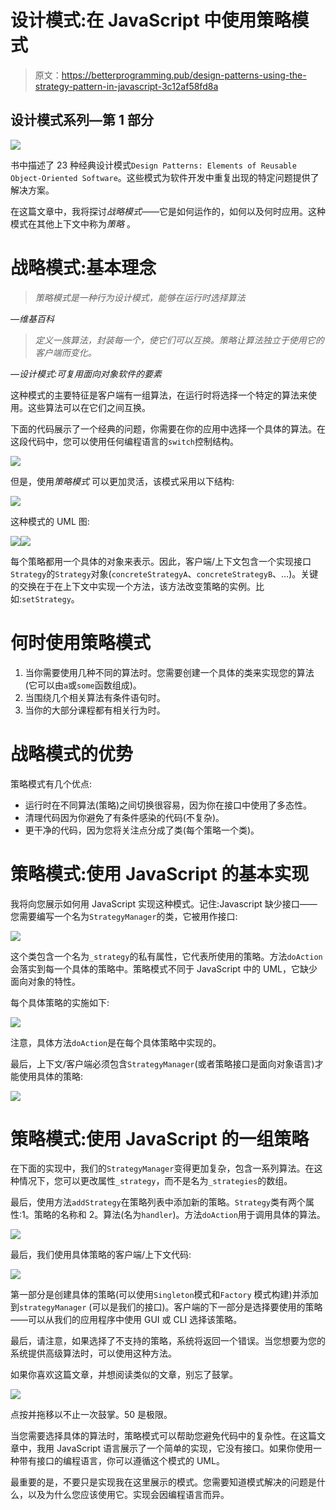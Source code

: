 # 设计模式:在 JavaScript 中使用策略模式

> 原文：<https://betterprogramming.pub/design-patterns-using-the-strategy-pattern-in-javascript-3c12af58fd8a>

## 设计模式系列—第 1 部分

![](img/2ed1b60679228ff0ef3dee86c7caca06.png)

书中描述了 23 种经典设计模式`Design Patterns: Elements of Reusable Object-Oriented Software`。这些模式为软件开发中重复出现的特定问题提供了解决方案。

在这篇文章中，我将探讨*战略模式*——它是如何运作的，如何以及何时应用。这种模式在其他上下文中称为*策略* 。

# 战略模式:基本理念

> *策略模式是一种行为设计模式，能够在运行时选择算法*

*—维基百科*

> *定义一族算法，封装每一个，使它们可以互换。策略让算法独立于使用它的客户端而变化。*

*—设计模式:可复用面向对象软件的要素*

这种模式的主要特征是客户端有一组算法，在运行时将选择一个特定的算法来使用。这些算法可以在它们之间互换。

下面的代码展示了一个经典的问题，你需要在你的应用中选择一个具体的算法。在这段代码中，您可以使用任何编程语言的`switch`控制结构。

![](img/9fe5be1ae239b5b4831a4c851c7f8ac4.png)

但是，使用*策略模式* 可以更加灵活，该模式采用以下结构:

![](img/4a4d53dd0249e378e4cb295c4d1729db.png)

这种模式的 UML 图:

![](img/10bacfb2c064cb23702b40b8e270e47c.png)![](img/c4ce559b1e220c5e8de6060570dcb510.png)

每个策略都用一个具体的对象来表示。因此，客户端/上下文包含一个实现接口`Strategy`的`Strategy`对象(`concreteStrategyA`、`concreteStrategyB`、…)。关键的交换在于在上下文中实现一个方法，该方法改变策略的实例。比如:`setStrategy`。

# 何时使用策略模式

1.  当你需要使用几种不同的算法时。您需要创建一个具体的类来实现您的算法(它可以由`a`或`some`函数组成)。
2.  当围绕几个相关算法有条件语句时。
3.  当你的大部分课程都有相关行为时。

# 战略模式的优势

策略模式有几个优点:

*   运行时在不同算法(策略)之间切换很容易，因为你在接口中使用了多态性。
*   清理代码因为你避免了有条件感染的代码(不复杂)。
*   更干净的代码，因为您将关注点分成了类(每个策略一个类)。

# 策略模式:使用 JavaScript 的基本实现

我将向您展示如何用 JavaScript 实现这种模式。记住:Javascript 缺少接口——您需要编写一个名为`StrategyManager`的类，它被用作接口:

![](img/2ef0697404f4f641140c7e590df82c1f.png)

这个类包含一个名为`_strategy`的私有属性，它代表所使用的策略。方法`doAction`会落实到每一个具体的策略中。策略模式不同于 JavaScript 中的 UML，它缺少面向对象的特性。

每个具体策略的实施如下:

![](img/2db243167f2ac35a1a4f1266e9969640.png)

注意，具体方法`doAction`是在每个具体策略中实现的。

最后，上下文/客户端必须包含`StrategyManager`(或者策略接口是面向对象语言)才能使用具体的策略:

![](img/1bea9a007d5207658347f48b3f277412.png)

# 策略模式:使用 JavaScript 的一组策略

在下面的实现中，我们的`StrategyManager`变得更加复杂，包含一系列算法。在这种情况下，您可以更改属性`_strategy`，而不是名为`_strategies`的数组。

最后，使用方法`addStrategy`在策略列表中添加新的策略。`Strategy`类有两个属性:1。策略的名称和 2。算法(名为`handler`)。方法`doAction`用于调用具体的算法。

![](img/c6a2054c08429a5cbf30f82ad9f93bcc.png)

最后，我们使用具体策略的客户端/上下文代码:

![](img/c1507268a55e656c1dc458e1f28337a6.png)

第一部分是创建具体的策略(可以使用`Singleton`模式和`Factory` 模式构建)并添加到`strategyManager` (可以是我们的接口)。客户端的下一部分是选择要使用的策略——可以从我们的应用程序中使用 GUI 或 CLI 选择该策略。

最后，请注意，如果选择了不支持的策略，系统将返回一个错误。当您想要为您的系统提供高级算法时，可以使用这种方法。

如果你喜欢这篇文章，并想阅读类似的文章，别忘了鼓掌。

![](img/826581e5d9d84c9ac865ff50de96d060.png)

点按并拖移以不止一次鼓掌。50 是极限。

当您需要选择具体的算法时，策略模式可以帮助您避免代码中的复杂性。在这篇文章中，我用 JavaScript 语言展示了一个简单的实现，它没有接口。如果你使用一种带有接口的编程语言，你可以遵循这个模式的 UML。

最重要的是，不要只是实现我在这里展示的模式。您需要知道模式解决的问题是什么，以及为什么您应该使用它。实现会因编程语言而异。